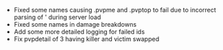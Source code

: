 - Fixed some names causing .pvpme and .pvptop to fail due to incorrect parsing of ' during server load
- Fixed some names in damage breakdowns
- Add some more detailed logging for failed ids
- Fix pvpdetail of 3 having killer and victim swapped
